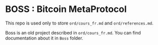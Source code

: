 # BOSS : Bitcoin MetaProtocol

This repo is used only to store `ord/cours_fr.md` and `ord/references.md`.

Boss is an old project described in `ord/cours_fr.md`. You can find documentation about it in `Boss` folder.

